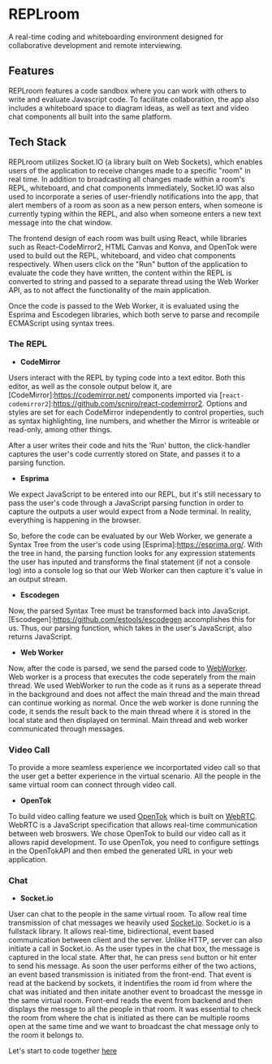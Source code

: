 # REPLroom

A real-time coding and whiteboarding environment designed for collaborative development and remote interviewing.

## Features

REPLroom features a code sandbox where you can work with others to write and evaluate Javascript code. To facilitate collaboration, the app also includes a whiteboard space to diagram ideas, as well as text and video chat components all built into the same platform.

## Tech Stack

REPLroom utilizes Socket.IO (a library built on Web Sockets), which enables users of the application to receive changes made to a specific "room" in real time. In addition to broadcasting all changes made within a room's REPL, whiteboard, and chat components immediately, Socket.IO was also used to incorporate a series of user-friendly notifications into the app, that alert members of a room as soon as a new person enters, when someone is currently typing within the REPL, and also when someone enters a new text message into the chat window.

The frontend design of each room was built using React, while libraries such as React-CodeMirror2, HTML Canvas and Konva, and OpenTok were used to build out the REPL, whiteboard, and video chat components respectively. When users click on the "Run" button of the application to evaluate the code they have written, the content within the REPL is converted to string and passed to a separate thread using the Web Worker API, as to not affect the functionality of the main application.

Once the code is passed to the Web Worker, it is evaluated using the Esprima and Escodegen libraries, which both serve to parse and recompile ECMAScript using syntax trees.

### The REPL

- **CodeMirror**

Users interact with the REPL by typing code into a text editor. Both this editor, as well as the console output below it, are [CodeMirror]:https://codemirror.net/ components imported via [`react-codemirror2`]:https://github.com/scniro/react-codemirror2. Options and styles are set for each CodeMirror independently to control properties, such as syntax highlighting, line numbers, and whether the Mirror is writeable or read-only, among other things.

After a user writes their code and hits the 'Run' button, the click-handler captures the user's code currently stored on State, and passes it to a parsing function.

- **Esprima**

We expect JavaScript to be entered into our REPL, but it's still necessary to pass the user's code through a JavaScript parsing function in order to capture the outputs a user would expect from a Node terminal. In reality, everything is happening in the browser.

So, before the code can be evaluated by our Web Worker, we generate a Syntax Tree from the user's code using [Esprima]:https://esprima.org/. With the tree in hand, the parsing function looks for any expression statements the user has inputed and transforms the final statement (if not a console log) into a console log so that our Web Worker can then capture it's value in an output stream.

- **Escodegen**

Now, the parsed Syntax Tree must be transformed back into JavaScript. [Escodegen]:https://github.com/estools/escodegen accomplishes this for us. Thus, our parsing function, which takes in the user's JavaScript, also returns JavaScript.

- **Web Worker**

Now, after the code is parsed, we send the parsed code to [WebWorker][webworkerlink]. Web worker is a process that executes the code seperately from the main thread. We used WebWorker to run the code as it runs as a seperate thread in the background and does not affect the main thread and the main thread can continue working as normal. Once the web worker is done running the code, it sends the result back to the main thread where it is stored in the local state and then displayed on terminal. Main thread and web worker communicated through messages.

[webworkerlink]: https://developer.mozilla.org/en-US/docs/Web/API/Web_Workers_API/Using_web_workers

### Video Call

To provide a more seamless experience we incorportated video call so that the user get a better experience in the virtual scenario. All the people in the same virtual room can connect through video call.

- **OpenTok**

To build video calling feature we used [OpenTok][opentoklink] which is built on [WebRTC][webrtclink]. WebRTC is a JavaScript specification that allows real-time communication between web broswers. We chose OpenTok to build our video call as it allows rapid development. To use OpenTok, you need to configure settings in the OpenTokAPI and then embed the generated URL in your web application.

[opentoklink]: https://www.vonage.com/communications-apis/campaigns/tokbox-is-now-vonage-apis/?utm_source=google-paid-search&utm_medium=cpc&utm_content=OpenTok_Exact&utm_term=opentok&utm_campaign=AMER-Brand-OpenTok-Exact&CMP=OBR-VONAGE-API-PFX-GOO-AMER-BRAND-OPENTOK-EXACT&pi_ad_id=430477772841&keyword=opentok&device=c&matchtype=e&network=g&ca.kw=opentok&ca.mt=e&ca.network=g&cb.device=c&ca.cr=430477772841&ca.target=kwd-305272246216&ca.pos=&ca.ref=Google&adtest=&gclid=CjwKCAjw8df2BRA3EiwAvfZWaEp3vkKpqh8v98qGruHBPakIowej0YFPlICnmRLvgueC7mpSgQK3zxoCuHsQAvD_BwE&gclsrc=aw.ds
[webrtclink]: https://webrtc.org/

### Chat

- **Socket.io**

User can chat to the people in the same virtual room. To allow real time transmission of chat messages we heavily used [Socket.io][socket.iolink]. Socket.io is a fullstack library. It allows real-time, bidirectional, event based communication between client and the server. Unlike HTTP, server can also initiate a call in Socket.io. As the user types in the chat box, the message is captured in the local state. After that, he can press `send` button or hit enter to send his message. As soon the user performs either of the two actions, an event based transmission is initiated from the front-end. That event is read at the backend by sockets, it indentifies the room id from where the chat was initiated and then initate another event to broadcast the messge in the same virtual room. Front-end reads the event from backend and then displays the messge to all the people in that room. It was essential to check the room from where the chat is initiated as there can be multiple rooms open at the same time and we want to broadcast the chat message only to the room it belongs to.

[socket.iolink]: https://socket.io/

Let's start to code together [here][replroomlink]

[replroomlink]: https://replroom.herokuapp.com/
